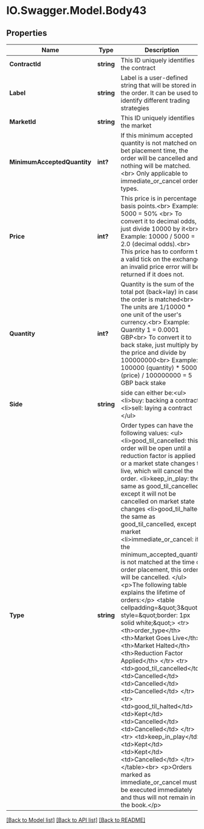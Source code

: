 # IO.Swagger.Model.Body43
## Properties

Name | Type | Description | Notes
------------ | ------------- | ------------- | -------------
**ContractId** | **string** | This ID uniquely identifies the contract | 
**Label** | **string** | Label is a user-defined string that will be stored in the order. It can be used to identify different trading strategies | [optional] 
**MarketId** | **string** | This ID uniquely identifies the market | 
**MinimumAcceptedQuantity** | **int?** |  If this minimum accepted quantity is not matched on bet placement time, the order will be cancelled and nothing will be matched.&lt;br&gt; Only applicable to immediate_or_cancel order types.      | [optional] 
**Price** | **int?** |  This price is in percentage basis points.&lt;br&gt; Example: 5000 &#x3D; 50% &lt;br&gt; To convert it to decimal odds, just divide 10000 by it&lt;br&gt; Example: 10000 / 5000 &#x3D; 2.0 (decimal odds).&lt;br&gt; This price has to conform to a valid tick on the exchange; an invalid price error will be returned if it does not. | 
**Quantity** | **int?** |      Quantity is the sum of the total pot (back+lay) in case the order is matched&lt;br&gt;     The units are 1/10000 * one unit of the user&#x27;s currency.&lt;br&gt;     Example: Quantity 1 &#x3D; 0.0001 GBP&lt;br&gt;     To convert it to back stake, just multiply by the price and divide by 100000000&lt;br&gt;     Example: 100000 (quantity) * 5000 (price) / 100000000 &#x3D; 5 GBP back stake | 
**Side** | **string** |  side can either be:&lt;ul&gt; &lt;li&gt;buy: backing a contract &lt;li&gt;sell: laying a contract &lt;/ul&gt; | 
**Type** | **string** | Order types can have the following values:     &lt;ul&gt;     &lt;li&gt;good_til_cancelled: this order will be open until a reduction     factor is applied or a market state changes to live, which will cancel the order.     &lt;li&gt;keep_in_play: the same as good_til_cancelled,     except it will not be cancelled on market state changes     &lt;li&gt;good_til_halted: the same as good_til_cancelled, except a market     &lt;li&gt;immediate_or_cancel: if the minimum_accepted_quantity is not     matched at the time of order placement, this order will be cancelled.      &lt;/ul&gt;     &lt;p&gt;The following table explains the lifetime of orders:&lt;/p&gt;     &lt;table cellpadding&#x3D;\&quot;3\&quot; style&#x3D;\&quot;border: 1px solid white;\&quot;&gt;       &lt;tr&gt;         &lt;th&gt;order_type&lt;/th&gt;         &lt;th&gt;Market Goes Live&lt;/th&gt;         &lt;th&gt;Market Halted&lt;/th&gt;         &lt;th&gt;Reduction Factor Applied&lt;/th&gt;       &lt;/tr&gt;       &lt;tr&gt;         &lt;td&gt;good_til_cancelled&lt;/td&gt;         &lt;td&gt;Cancelled&lt;/td&gt;         &lt;td&gt;Cancelled&lt;/td&gt;         &lt;td&gt;Cancelled&lt;/td&gt;       &lt;/tr&gt;       &lt;tr&gt;         &lt;td&gt;good_til_halted&lt;/td&gt;         &lt;td&gt;Kept&lt;/td&gt;         &lt;td&gt;Cancelled&lt;/td&gt;         &lt;td&gt;Cancelled&lt;/td&gt;       &lt;/tr&gt;       &lt;tr&gt;         &lt;td&gt;keep_in_play&lt;/td&gt;         &lt;td&gt;Kept&lt;/td&gt;         &lt;td&gt;Kept&lt;/td&gt;         &lt;td&gt;Cancelled&lt;/td&gt;       &lt;/tr&gt;     &lt;/table&gt;&lt;br&gt;     &lt;p&gt;Orders marked as immediate_or_cancel must be executed     immediately and thus will not remain in the book.&lt;/p&gt;      | [optional] [default to TypeEnum.Goodtilhalted]

[[Back to Model list]](../README.md#documentation-for-models) [[Back to API list]](../README.md#documentation-for-api-endpoints) [[Back to README]](../README.md)

